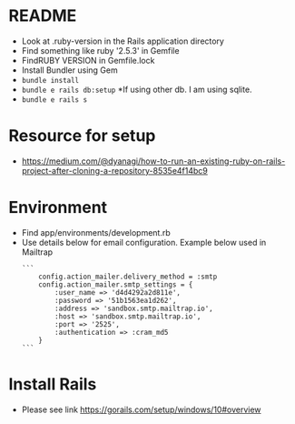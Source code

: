 # README

- Look at .ruby-version in the Rails application directory
- Find something like ruby '2.5.3' in Gemfile
- FindRUBY VERSION in Gemfile.lock
- Install Bundler using Gem
- ```bundle install```
- ```bundle e rails db:setup``` *If using other db. I am using sqlite.
- ```bundle e rails s```

# Resource for setup
- https://medium.com/@dyanagi/how-to-run-an-existing-ruby-on-rails-project-after-cloning-a-repository-8535e4f14bc9

# Environment
- Find app/environments/development.rb
- Use details below for email configuration. Example below used in Mailtrap
    ````
    ```
        config.action_mailer.delivery_method = :smtp
        config.action_mailer.smtp_settings = {
            :user_name => 'd4d4292a2d811e',
            :password => '51b1563ea1d262',
            :address => 'sandbox.smtp.mailtrap.io',
            :host => 'sandbox.smtp.mailtrap.io',
            :port => '2525',
            :authentication => :cram_md5
        }
    ```
    ````

# Install Rails
- Please see link https://gorails.com/setup/windows/10#overview